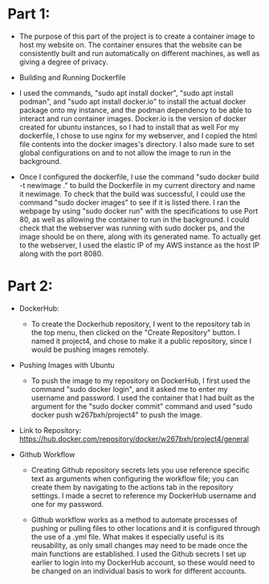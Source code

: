 # Part 1:
	
-	 The purpose of this part of the project is to create a container image to host my website on. The container ensures that
	 the website can be consistently built and run automatically on different machines, as well as giving a degree of privacy. 

-	 Building and Running Dockerfile
- I used the commands, "sudo apt install docker", "sudo apt install podman", and "sudo apt install docker.io" to
	 install the actual docker package onto my instance, and the podman dependency to be able to interact and run 
	 container images. Docker.io is the version of docker created for ubuntu instances, so I had to install that as well
	 For my dockerfile, I chose to use nginx for my webserver, and I copied the html file contents into the docker images's
	 directory. I also made sure to set global configurations on and to not allow the image to run in the background.

-	 Once I configured the dockerfile, I use the command "sudo docker build -t newimage ." to build the Dockerfile in my
	 current directory and name it newimage. To check that the build was successful, I could use the command
	 "sudo docker images" to see if it is listed there. I ran the webpage by using "sudo docker run" with the specifications 
	 to use Port 80, as well as allowing the container to run in the background. I could check that the webserver was running
	 with sudo docker ps, and the image should be on there, along with its generated name. To actually get to the webserver, 
	 I used the elastic IP of my AWS instance as the host IP along with the port 8080. 

# Part 2: 
-	DockerHub:
  	-	To create the Dockerhub repository, I went to the repository tab in the top menu, then clicked on the 
		"Create Repository" button. I named it project4, and chose to make it a public repository, since I would be 
		pushing images remotely. 

-	Pushing Images with Ubuntu
	-	To push the image to my repository on DockerHub, I first used the command "sudo docker login", and it asked me
		to enter my username and password. I used the container that I had built as the argument for the "sudo docker 
		commit" command and used "sudo docker push w267bxh/project4" to push the image.
-	Link to Repository: https://hub.docker.com/repository/docker/w267bxh/project4/general
	
-	Github Workflow
	-	Creating Github repository secrets lets you use reference specific text as arguments when configuring
		the workflow file; you can create them by navigating to the actions tab in the repository settings. 
		I made a secret to reference my DockerHub username and one for my password.
		
	-	Github workflow works as a method to automate processes of pushing or pulling files to other locations and
		it is configured through the use of a .yml file. What makes it especially useful is its reusability, as only 
		small changes may need to be made once the main functions are established.
		I used the Github secrets I set up earlier to login into my DockerHub account, so these would need to be changed 
		on an individual basis to work for different accounts.  
